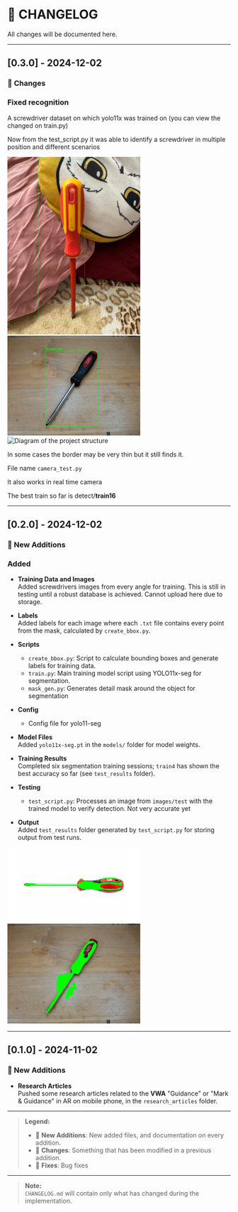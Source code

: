 # 📄 CHANGELOG

All changes will be documented here.


---

## [0.3.0] - 2024-12-02

### 🔧 **Changes**
### Fixed recognition
A screwdriver dataset on which yolo11x was trained on (you can view the changed on train.py)

Now from the test_script.py it was able to identify a screwdriver in multiple position and different scenarios

<img src="test_results/detected_t8.jpg" alt="Diagram of the project structure" width="300"/>
<img src="test_results/detected_t7.png" alt="Diagram of the project structure" width="300"/>
<img src="test_results/detected_t2.jpg" alt="Diagram of the project structure" width="300"/>

In some cases the border may be very thin but it still finds it.

File name `camera_test.py`

It also works in real time camera

The best train so far is detect/**train16**

---


## [0.2.0] - 2024-12-02

### 🚀 New Additions
### Added
- **Training Data and Images**  
  Added screwdrivers images from every angle for training. This is still in testing until a robust database is achieved.
  Cannot upload here due to storage.
  
- **Labels**  
  Added labels for each image where each `.txt` file contains every point from the mask, calculated by `create_bbox.py`.


- **Scripts**  
  - `create_bbox.py`: Script to calculate bounding boxes and generate labels for training data.
  - `train.py`: Main training model script using YOLO11x-seg for segmentation.
  - `mask_gen.py`: Generates detail mask around the object for segmentation
  

- **Config**
  - Config file for yolo11-seg
  

- **Model Files**  
  Added `yolo11x-seg.pt` in the `models/` folder for model weights.


- **Training Results**  
  Completed six segmentation training sessions; `train4` has shown the best accuracy so far (see `test_results` folder).


- **Testing**  
  - `test_script.py`: Processes an image from `images/test` with the trained model to verify detection. Not very accurate yet


- **Output**  
  Added `test_results` folder generated by `test_script.py` for storing output from test runs.

<img src="test_results/highlighted/highlighted_t6.png" alt="Diagram of the project structure" width="300"/>
<img src="test_results/highlighted/highlighted_t7.png" alt="Diagram of the project structure" width="300"/>


---

## [0.1.0] - 2024-11-02

### 🚀 New Additions

- **Research Articles**  
  Pushed some research articles related to the **VWA** "Guidance" or "Mark & Guidance" in AR on mobile phone,  in the `research_articles` folder. 


---

> **Legend:**
> - 🚀 **New Additions**: New added files, and documentation on every addition.
> - 🔧 **Changes**: Something that has been modified in a previous addition.
> - 🐛 **Fixes**: Bug fixes

---

> **Note:**  
> `CHANGELOG.md` will contain only what has changed during the implementation.